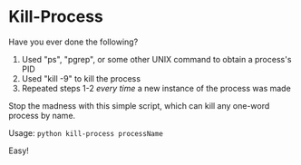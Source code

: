 # Kill-Process
Have you ever done the following?
  1. Used "ps", "pgrep", or some other UNIX command to obtain a process's PID
  2. Used "kill -9" to kill the process
  3. Repeated steps 1-2 *every time* a new instance of the process was made
  
  
Stop the madness with this simple script, which can kill any one-word process by name. 

Usage: `python kill-process processName`


Easy!
